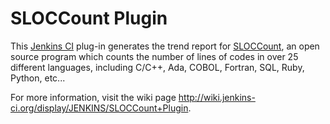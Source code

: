 SLOCCount Plugin
================

This [Jenkins CI](http://jenkins-ci.org/) plug-in generates the trend report for [SLOCCount](http://www.dwheeler.com/sloccount/), an open source program which counts the number of lines of codes in over 25 different languages, including C/C++, Ada, COBOL, Fortran, SQL, Ruby, Python, etc...

For more information, visit the wiki page <http://wiki.jenkins-ci.org/display/JENKINS/SLOCCount+Plugin>.
